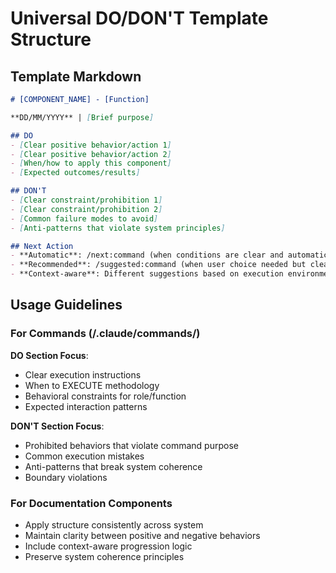 # Universal DO/DON'T Template Structure

## Template Markdown

```markdown
# [COMPONENT_NAME] - [Function]

**DD/MM/YYYY** | [Brief purpose]

## DO
- [Clear positive behavior/action 1]
- [Clear positive behavior/action 2]  
- [When/how to apply this component]
- [Expected outcomes/results]

## DON'T
- [Clear constraint/prohibition 1]
- [Clear constraint/prohibition 2]
- [Common failure modes to avoid]
- [Anti-patterns that violate system principles]

## Next Action
- **Automatic**: /next:command (when conditions are clear and automatic progression appropriate)
- **Recommended**: /suggested:command (when user choice needed but clear suggestion exists)
- **Context-aware**: Different suggestions based on execution environment
```

## Usage Guidelines

### For Commands (/.claude/commands/)
**DO Section Focus**: 
- Clear execution instructions
- When to EXECUTE methodology
- Behavioral constraints for role/function
- Expected interaction patterns

**DON'T Section Focus**:
- Prohibited behaviors that violate command purpose
- Common execution mistakes
- Anti-patterns that break system coherence
- Boundary violations

### For Documentation Components
- Apply structure consistently across system
- Maintain clarity between positive and negative behaviors
- Include context-aware progression logic
- Preserve system coherence principles